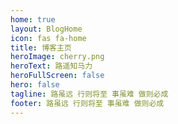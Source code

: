 ```yaml
---
home: true
layout: BlogHome
icon: fas fa-home
title: 博客主页
heroImage: cherry.png
heroText: 路遥知马力
heroFullScreen: false
hero: false
tagline: 路虽远 行则将至 事虽难 做则必成
footer: 路虽远 行则将至 事虽难 做则必成
---
```

